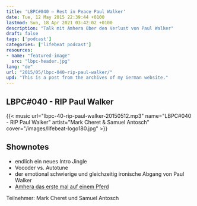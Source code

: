 ```yaml
---
title: 'LBPC#040 – Rest in Peace Paul Walker'
date: Tue, 12 May 2015 22:39:44 +0100
lastmod: Sun, 18 Apr 2021 03:42:02 +0100
description: "Talk mit Amhera über den Verlust von Paul Walker"
draft: false
tags: ['podcast']
categories: ['lifebeat podcast']
resources:
- name: "featured-image"
  src: "lbpc-header.jpg"
lang: "de"
url: "2015/05/lbpc-040-rip-paul-walker/"
upd: "This is a post from the archives of my German website."
---
```


## LBPC#040 - RIP Paul Walker

{{< music url="lbpc-40-rip-paul-walker-20150512.mp3" name="LBPC#040 - RIP Paul Walker" artist="Mark Cheret & Samuel Antosch" cover="/images/lifebeat-logo180.jpg" >}}

## Shownotes

- endlich ein neues Intro Jingle
- Vocoder vs. Autotune
- der emotional schwierige und gleichzeitig ironische Abgang von Paul Walker
- [Amhera das erste mal auf einem Pferd](https://www.youtube.com/watch?v=ZO_X8e7Zrd0&ab_channel=Urgestain)

Teilnehmer:
Mark Cheret und Samuel Antosch
